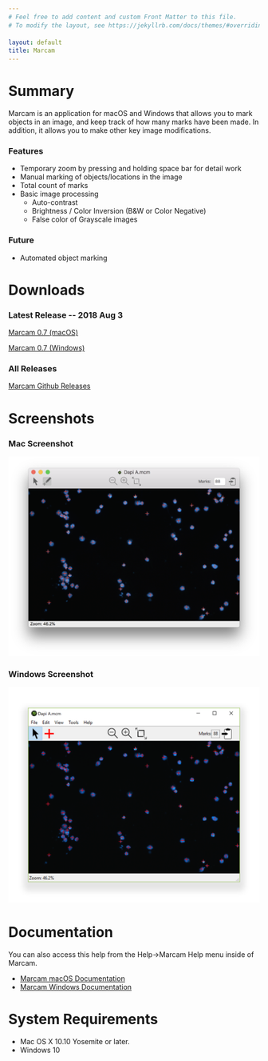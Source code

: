 ```yaml
---
# Feel free to add content and custom Front Matter to this file.
# To modify the layout, see https://jekyllrb.com/docs/themes/#overriding-theme-defaults

layout: default
title: Marcam
---
```

# Summary

Marcam is an application for macOS and Windows that allows you to mark
objects in an image, and keep track of how many marks have been made.  In
addition, it allows you to make other key image modifications.

### Features

* Temporary zoom by pressing and holding space bar for detail work
* Manual marking of objects/locations in the image
* Total count of marks
* Basic image processing
  * Auto-contrast
  * Brightness / Color Inversion (B&W or Color Negative)
  * False color of Grayscale images

### Future
* Automated object marking

# Downloads

### Latest Release -- 2018 Aug 3
[Marcam 0.7 (macOS)](https://github.com/itsayellow/marcam/releases/download/v0.7/Marcam.0.7.Mac.dmg)

[Marcam 0.7 (Windows)](https://github.com/itsayellow/marcam/releases/download/v0.7/Marcam.0.7.Windows.Installer.exe)

### All Releases
[Marcam Github Releases](https://github.com/itsayellow/marcam/releases)

# Screenshots

### Mac Screenshot
![Mac Screenshot](assets/img/marcam_main_mac.png)

### Windows Screenshot
![Windows Screenshot](assets/img/marcam_main_win.png)

# Documentation

You can also access this help from the Help&rarr;Marcam Help menu inside of Marcam.

* [Marcam macOS Documentation](documentation_mac)
* [Marcam Windows Documentation](documentation_win)

# System Requirements
* Mac OS X 10.10 Yosemite or later.
* Windows 10

